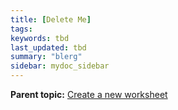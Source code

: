 ```yaml
---
title: [Delete Me]
tags: 
keywords: tbd
last_updated: tbd
summary: "blerg"
sidebar: mydoc_sidebar
---
```



**Parent topic:** [Create a new worksheet](../../admin/worksheets/worksheet_create.html)
